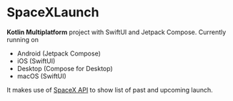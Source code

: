 # SpaceXLaunch

**Kotlin Multiplatform** project with SwiftUI and Jetpack Compose. Currently running on
* Android (Jetpack Compose)
* iOS (SwiftUI)
* Desktop (Compose for Desktop)
* macOS (SwiftUI)

It makes use of [SpaceX API](https://github.com/r-spacex/SpaceX-API) to show list of past and
upcoming launch.
